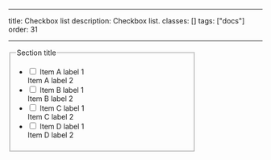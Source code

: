 <!--
 *              © 2025 Visa
 *
 * Licensed under the Apache License, Version 2.0 (the "License");
 * you may not use this file except in compliance with the License.
 * You may obtain a copy of the License at
 *
 *         http://www.apache.org/licenses/LICENSE-2.0
 *
 * Unless required by applicable law or agreed to in writing, software
 * distributed under the License is distributed on an "AS IS" BASIS,
 * WITHOUT WARRANTIES OR CONDITIONS OF ANY KIND, either express or implied.
 * See the License for the specific language governing permissions and
 * limitations under the License.
 *
 -->

---

title: Checkbox list
description: Checkbox list.
classes: []
tags: ["docs"]
order: 31

---

<fieldset aria-labelledby="checkbox-list-title" style="max-inline-size: 343px;">
    <legend id="checkbox-list-title" class="v-typography-label v-mb-6">Section title</legend>
    <ul class="v-content-card v-p-4 v-flex v-flex-col v-gap-4 v-m-0" style="--v-content-card-border: 0px;  --v-content-card-border-radius: 8px;">
        <li class="v-surface v-p-0">
            <label class="v-label v-typography-label-large v-action v-action-secondary v-px-8 v-py-6 v-flex v-align-items-center v-justify-content-between" style="border: unset; min-block-size: 64px; inline-size: 100%" for="checkbox-panel-3">
                <div class="v-flex v-align-items-center v-gap-8">
                    <input class="v-checkbox v-flex-shrink-0" id="checkbox-panel-3" name="checkbox-panel-3" type="checkbox" style="--v-checkbox-glow-offset: 0"/>
                    Item A label 1
                </div>
                <span>Item A label 2</span>
            </label>
        </li>
        <li class="v-surface v-p-0">
            <label class="v-label v-typography-label-large v-action v-action-secondary v-px-8 v-py-6 v-flex v-align-items-center v-justify-content-between" style="border: unset; min-block-size: 64px; inline-size: 100%" for="checkbox-panel-4">
                <div class="v-flex v-align-items-center v-gap-8">
                    <input class="v-checkbox v-flex-shrink-0" id="checkbox-panel-4" name="checkbox-panel-4" type="checkbox" style="--v-checkbox-glow-offset: 0"/>
                    Item B label 1
                </div>
                <span>Item B label 2</span>
            </label>
        </li>
        <li class="v-surface v-p-0">
            <label class="v-label v-typography-label-large v-action v-action-secondary v-px-8 v-py-6 v-flex v-align-items-center v-justify-content-between" style="border: unset; min-block-size: 64px; inline-size: 100%" for="checkbox-panel-5">
                <div class="v-flex v-align-items-center v-gap-8">
                    <input class="v-checkbox v-flex-shrink-0" id="checkbox-panel-5" name="checkbox-panel-5" type="checkbox" style="--v-checkbox-glow-offset: 0"/>
                    Item C label 1
                </div>
                <span>Item C label 2</span>
            </label>
        </li>
        <li class="v-surface v-p-0">
            <label class="v-label v-typography-label-large v-action v-action-secondary v-px-8 v-py-6 v-flex v-align-items-center v-justify-content-between" style="border: unset; min-block-size: 64px; inline-size: 100%" for="checkbox-panel-6">
                <div class="v-flex v-align-items-center v-gap-8">
                    <input class="v-checkbox v-flex-shrink-0" id="checkbox-panel-6" name="checkbox-panel-6" type="checkbox" style="--v-checkbox-glow-offset: 0"/>
                    Item D label 1
                </div>
                <span>Item D label 2</span>
            </label>
        </li>
    </ul>
</fieldset>
